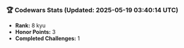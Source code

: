 ### 🏆 Codewars Stats (Updated: 2025-05-19 03:40:14 UTC)

- **Rank:** 8 kyu
- **Honor Points:** 3
- **Completed Challenges:** 1
